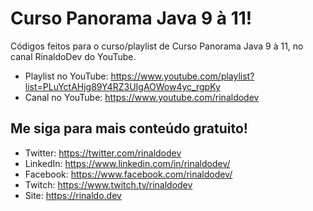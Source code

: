 # Curso Panorama Java 9 à 11!

Códigos feitos para o curso/playlist de Curso Panorama Java 9 à 11, no canal RinaldoDev do YouTube.

* Playlist no YouTube: https://www.youtube.com/playlist?list=PLuYctAHjg89Y4RZ3UIgAOWow4yc_rgpKy
* Canal no YouTube: https://www.youtube.com/rinaldodev

## Me siga para mais conteúdo gratuito!

* Twitter: https://twitter.com/rinaldodev
* LinkedIn: https://www.linkedin.com/in/rinaldodev/
* Facebook: https://www.facebook.com/rinaldodev/
* Twitch: https://www.twitch.tv/rinaldodev
* Site: https://rinaldo.dev
